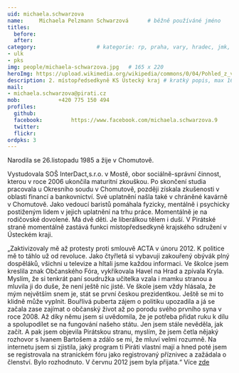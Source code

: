 ```yaml
---
uid: michaela.schwarzova
name:     Michaela Pelzmann Schwarzová  	# běžně používáné jméno
titles:
  before:
  after:
category:                 	# kategorie: rp, praha, vary, hradec, jmk, senat
- ulk
- pks
img: people/michaela-schwarzova.jpg   # 165 x 220
heroImg: https://upload.wikimedia.org/wikipedia/commons/0/04/Pohled_z_vyhl%C3%ADdky_Skály_na_Úst%C3%AD_nad_Labem%2C_05-2013.JPG
description: 2. místopředsedkyně KS Ústecký kraj # kratký popis, max 160 znaků
mail:
- michaela.schwarzova@pirati.cz
mob:			+420 775 150 494		  
profiles:
  github:                 
  facebook: 		https://www.facebook.com/michaela.schwarzova.9	  
  twitter: 		  
  flickr:     		
ordpks: 3
---
```


Narodila se 26.listopadu 1985 a žije v Chomutově.

Vystudovala SOŠ InterDact,s.r.o. v Mostě, obor sociálně-správní činnost, kterou v roce 2006 ukončila maturitní zkouškou. Po skončení studia pracovala u Okresního soudu v Chomutově, později získala zkušenosti v oblasti financí a bankovnictví. Své uplatnění našla také v chráněné kavárně v Chomutově. Jako vedoucí baristů pomáhala fyzicky, mentálně i psychicky postiženým lidem v jejich uplatnění na trhu práce. Momentálně je na rodičovské dovolené. Má dvě děti. Je liberálkou tělem i duší. V Pirátské straně momentálně zastává funkci místopředsedkyně krajského sdružení v Ústeckém kraji.

„Zaktivizovaly mě až protesty proti smlouvě ACTA v únoru 2012. K politice mě to táhlo už od revoluce. Jako čtyřletá si vybavuji zakouřený obývák plný dospěláků, všichni u televize a hltali jsme každou informaci. Ve školce jsem kreslila znak Občanského Fóra, vykřikovala Havel na Hrad a zpívala Kryla. Myslím, že si tenkrát paní soudružka učitelka vzala i mamku stranou a mluvila ji do duše, že není ještě nic jisté. Ve škole jsem vždy hlásala, že mým největším snem je, stát se první českou prezidentkou. Ještě se mi to klidně může vyplnit. Bouřlivá puberta zájem o politiku upozadila a já se začala zase zajímat o občanský život až po porodu svého prvního syna v roce 2008. Až díky němu jsem si uvědomila, že je potřeba přidat ruku k dílu a spolupodílet se na fungování našeho státu. Jen jsem stále nevěděla, jak začít. A pak jsem objevila Pirátskou stranu, myslím, že jsem četla nějaký rozhovor s Ivanem Bartošem a zdálo se mi, že mluví velmi rozumně. Na internetu jsem si zjistila, jaký program ti Piráti vlastní mají a hned poté jsem se registrovala na stranickém fóru jako registrovaný příznivec a zažádala o členství. Bylo rozhodnuto. V červnu 2012 jsem byla přijata.“ Více [zde](https://www.piratskelisty.cz/clanek-1792-jsem-tzv-poacta-clen-cenzuru-nesnasim)

